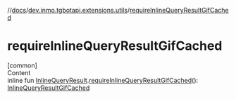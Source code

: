 //[docs](../../index.md)/[dev.inmo.tgbotapi.extensions.utils](index.md)/[requireInlineQueryResultGifCached](require-inline-query-result-gif-cached.md)



# requireInlineQueryResultGifCached  
[common]  
Content  
inline fun [InlineQueryResult](../dev.inmo.tgbotapi.types.InlineQueries.InlineQueryResult.abstracts/-inline-query-result/index.md).[requireInlineQueryResultGifCached](require-inline-query-result-gif-cached.md)(): [InlineQueryResultGifCached](../dev.inmo.tgbotapi.types.InlineQueries.InlineQueryResult.abstracts.results.gif/-inline-query-result-gif-cached/index.md)  



